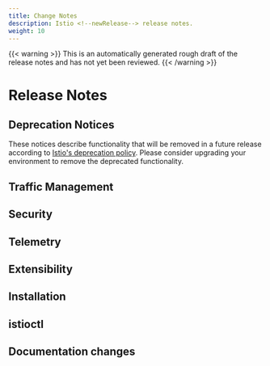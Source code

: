 ```yaml
---
title: Change Notes
description: Istio <!--newRelease--> release notes.
weight: 10
---
```


{{< warning >}}
This is an automatically generated rough draft of the release notes and has not yet been reviewed.
{{< /warning >}}

# Release Notes

## Deprecation Notices

These notices describe functionality that will be removed in a future release according to [Istio's deprecation policy](/about/feature-stages/#feature-phase-definitions). Please consider upgrading your environment to remove the deprecated functionality.

<!-- releaseNotes action:Deprecated -->

## Traffic Management

<!-- releaseNotes area:traffic-management action:Promoted -->
<!-- releaseNotes area:traffic-management action:Improved -->
<!-- releaseNotes area:traffic-management action:Updated -->
<!-- releaseNotes area:traffic-management action:Added -->
<!-- releaseNotes area:traffic-management action:Enabled -->
<!-- releaseNotes area:traffic-management action:Fixed -->
<!-- releaseNotes area:traffic-management action:Upgraded -->
<!-- releaseNotes area:traffic-management action:Removed -->
<!-- releaseNotes area:traffic-management action:Optimized -->

## Security

<!-- releaseNotes area:security action:Promoted -->
<!-- releaseNotes area:security action:Improved -->
<!-- releaseNotes area:security action:Updated -->
<!-- releaseNotes area:security action:Added -->
<!-- releaseNotes area:security action:Enabled -->
<!-- releaseNotes area:security action:Fixed -->
<!-- releaseNotes area:security action:Upgraded -->
<!-- releaseNotes area:security action:Removed -->
<!-- releaseNotes area:security action:Optimized -->

## Telemetry

<!-- releaseNotes area:telemetry action:Promoted -->
<!-- releaseNotes area:telemetry action:Improved -->
<!-- releaseNotes area:telemetry action:Updated -->
<!-- releaseNotes area:telemetry action:Added -->
<!-- releaseNotes area:telemetry action:Enabled -->
<!-- releaseNotes area:telemetry action:Fixed -->
<!-- releaseNotes area:telemetry action:Upgraded -->
<!-- releaseNotes area:telemetry action:Removed -->
<!-- releaseNotes area:telemetry action:Optimized -->

## Extensibility

<!-- releaseNotes area:extensibility action:Promoted -->
<!-- releaseNotes area:extensibility action:Improved -->
<!-- releaseNotes area:extensibility action:Updated -->
<!-- releaseNotes area:extensibility action:Added -->
<!-- releaseNotes area:extensibility action:Enabled -->
<!-- releaseNotes area:extensibility action:Fixed -->
<!-- releaseNotes area:extensibility action:Upgraded -->
<!-- releaseNotes area:extensibility action:Removed -->
<!-- releaseNotes area:extensibility action:Optimized -->

## Installation

<!-- releaseNotes area:installation action:Promoted -->
<!-- releaseNotes area:installation action:Improved -->
<!-- releaseNotes area:installation action:Updated -->
<!-- releaseNotes area:installation action:Added -->
<!-- releaseNotes area:installation action:Enabled -->
<!-- releaseNotes area:installation action:Fixed -->
<!-- releaseNotes area:installation action:Upgraded -->
<!-- releaseNotes area:installation action:Removed -->
<!-- releaseNotes area:installation action:Optimized -->

## istioctl

<!-- releaseNotes area:istioctl action:Promoted -->
<!-- releaseNotes area:istioctl action:Improved -->
<!-- releaseNotes area:istioctl action:Updated -->
<!-- releaseNotes area:istioctl action:Added -->
<!-- releaseNotes area:istioctl action:Enabled -->
<!-- releaseNotes area:istioctl action:Fixed -->
<!-- releaseNotes area:istioctl action:Upgraded -->
<!-- releaseNotes area:istioctl action:Removed -->
<!-- releaseNotes area:istioctl action:Optimized -->

## Documentation changes

<!-- releaseNotes area:documentation action:Promoted -->
<!-- releaseNotes area:documentation action:Improved -->
<!-- releaseNotes area:documentation action:Updated -->
<!-- releaseNotes area:documentation action:Added -->
<!-- releaseNotes area:documentation action:Enabled -->
<!-- releaseNotes area:documentation action:Fixed -->
<!-- releaseNotes area:documentation action:Upgraded -->
<!-- releaseNotes area:documentation action:Removed -->
<!-- releaseNotes area:documentation action:Optimized -->
